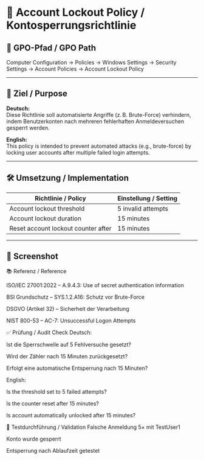 
# 🚫 Account Lockout Policy / Kontosperrungsrichtlinie

## 📌 GPO-Pfad / GPO Path
Computer Configuration → Policies → Windows Settings → Security Settings → Account Policies → Account Lockout Policy

---

## 🎯 Ziel / Purpose

**Deutsch:**  
Diese Richtlinie soll automatisierte Angriffe (z. B. Brute-Force) verhindern, indem Benutzerkonten nach mehreren fehlerhaften Anmeldeversuchen gesperrt werden.

**English:**  
This policy is intended to prevent automated attacks (e.g., brute-force) by locking user accounts after multiple failed login attempts.

---

## 🛠️ Umsetzung / Implementation

| Richtlinie / Policy                          | Einstellung / Setting    |
|----------------------------------------------|--------------------------|
| Account lockout threshold                    | 5 invalid attempts       |
| Account lockout duration                     | 15 minutes               |
| Reset account lockout counter after          | 15 minutes               |

---


## 📸 Screenshot





📚 Referenz / Reference

ISO/IEC 27001:2022 – A.9.4.3: Use of secret authentication information

BSI Grundschutz – SYS.1.2.A16: Schutz vor Brute-Force

DSGVO (Artikel 32) – Sicherheit der Verarbeitung

NIST 800-53 – AC-7: Unsuccessful Logon Attempts

✅ Prüfung / Audit Check
Deutsch:

Ist die Sperrschwelle auf 5 Fehlversuche gesetzt?

Wird der Zähler nach 15 Minuten zurückgesetzt?

Erfolgt eine automatische Entsperrung nach 15 Minuten?

English:

Is the threshold set to 5 failed attempts?

Is the counter reset after 15 minutes?

Is account automatically unlocked after 15 minutes?

🧪 Testdurchführung / Validation
Falsche Anmeldung 5× mit TestUser1

Konto wurde gesperrt

Entsperrung nach Ablaufzeit getestet
